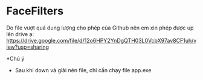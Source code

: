 # FaceFilters

Do file vượt quá dung lượng cho phép của Github nên em xin phép được up lên drive ạ:
https://drive.google.com/file/d/12o6HPY2YnDgQTH03L0VcbX97av8CF1uh/view?usp=sharing

*Chú ý
- Sau khi down và giải nén file, chỉ cần chạy file app.exe
